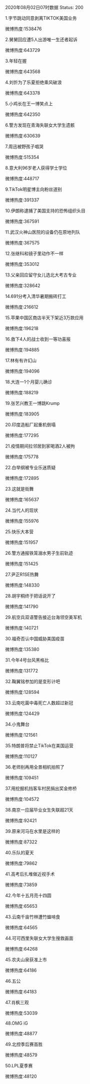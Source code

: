 2020年08月02日07时数据
Status: 200

1.字节跳动同意剥离TIKTOK美国业务

微博热度:1538476

2.舅舅回应遭5人出游唯一生还者起诉

微博热度:643729

3.年轻在握

微博热度:643568

4.刘忻为了乐夏拒绝乘风破浪

微博热度:643378

5.小鸡长在王一博笑点上

微博热度:642350

6.警方发现在青海失联女大学生遗骸

微博热度:630639

7.周迅被野孩子唱哭

微博热度:515354

8.意大利96岁老人获得学士学位

微博热度:448717

9.TikTok明星博主向粉丝道别

微博热度:391337

10.伊朗称逮捕了美国支持的恐怖组织头目

微博热度:367591

11.武汉火神山医院的设备仍在原地列队

微博热度:367575

12.张继科和镜子里动作不一样

微博热度:353012

13.父亲回应留守女儿选北大考古专业

微博热度:328642

14.691分考入清华暑期搬砖打工

微博热度:216612

15.苹果中国区商店半天下架近3万款应用

微博热度:196218

16.救下4人的战士收到一等功喜报

微博热度:194885

17.林有有许幻山

微博热度:194096

18.大连一1个月婴儿确诊

微博热度:188219

19.张艺兴教王一博跳Krump

微博热度:183905

20.印度造船厂起重机倒塌

微博热度:177295

21.疫情期间拉邻居到家喝酒2人被拘

微博热度:175778

22.白举纲被专业乐迷质疑

微博热度:172895

23.这就是街舞

微博热度:165637

24.当代人的现状

微博热度:155976

25.快乐大本营

微博热度:151957

26.警方通报铁笼溺水男子生前轨迹

微博热度:151425

27.尹正R1SE热舞

微博热度:148330

28.胡宇桐终于把话说开了

微博热度:141790

29.航空兵双语警告接近台海领空美军机

微博热度:140721

30.福奇否认中国威胁美国疫苗

微博热度:135380

31.今年4号台风黑格比

微博热度:131772

32.鞠翼铭参加的是变形计吧

微博热度:128594

33.云南吃菌中毒死亡人数超过新冠

微博热度:124429

34.小鬼舞台

微博热度:121561

35.特朗普将禁止TikTok在美国运营

微博热度:110127

36.老师别再用全景相机拍照了

微博热度:109451

37.用挖掘机挡客车村民捐出奖金修桥

微博热度:104572

38.南京一应届毕业女生失联超21天

微博热度:92421

39.原来河马在水里是这样的

微博热度:87322

40.乐队的夏天

微博热度:79862

41.高考后扎堆做近视手术

微博热度:73859

42.今年十五月亮十四圆

微博热度:65653

43.云南千亩竹林遭竹蝗啃食

微博热度:64565

44.可可西里失联女大学生搜救画面

微博热度:64268

45.农夫山泉获准上市

微博热度:64186

46.五公

微博热度:64183

47.肖枫三观

微博热度:53039

48.OMG iG

微博热度:48877

49.北控季后赛首胜

微博热度:48579

50.LPL夏季赛

微博热度:48120

